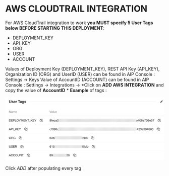 AWS CLOUDTRAIL INTEGRATION
==========================

For AWS CloudTrail integration to work **you MUST specify 5 User Tags below BEFORE STARTING THIS DEPLOYMENT**:

 - DEPLOYMENT_KEY
 - API_KEY
 -  ORG
 -  USER
 -  ACCOUNT

Values of Deployment Key (DEPLOYMENT_KEY), REST API Key (API_KEY), Organization ID (ORG) and UserID (USER) can be found in AIP Console : Settings -> Keys
Value of AccountID (ACCOUNT) can be found in AIP Console : Settings -> Integrations -> *Click on **ADD AWS INTEGRATION** and copy the value of **AccountID** *
**Example** of tags :

![tags](https://github.com/f5devcentral/aip-demo-udf/blob/main/user_tags.jpg?raw=true)

Click *ADD* after populating every tag
